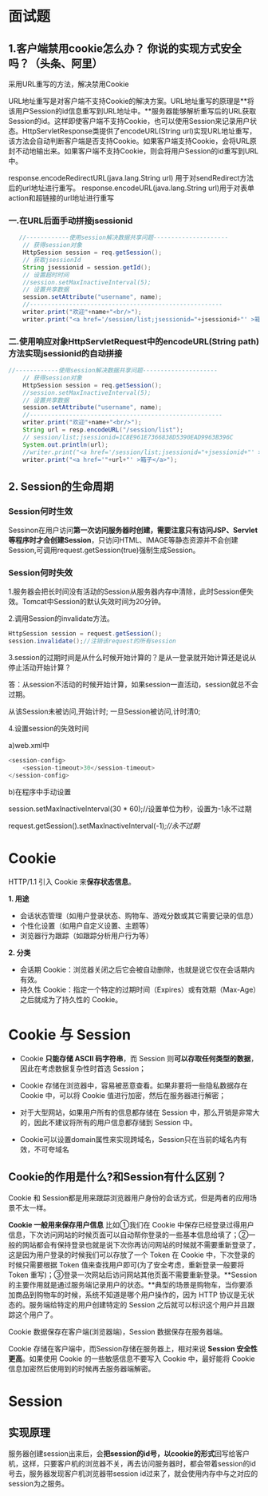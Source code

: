 # 面试题

## 1.客户端禁用cookie怎么办？ 你说的实现方式安全吗？（头条、阿里）

采用URL重写的方法，解决禁用Cookie

URL地址重写是对客户端不支持Cookie的解决方案。URL地址重写的原理是**将该用户Session的id信息重写到URL地址中。**服务器能够解析重写后的URL获取Session的id。这样即使客户端不支持Cookie，也可以使用Session来记录用户状态。HttpServletResponse类提供了encodeURL(String url)实现URL地址重写，该方法会自动判断客户端是否支持Cookie。如果客户端支持Cookie，会将URL原封不动地输出来。如果客户端不支持Cookie，则会将用户Session的id重写到URL中。

response.encodeRedirectURL(java.lang.String url) 用于对sendRedirect方法后的url地址进行重写。
response.encodeURL(java.lang.String url)用于对表单action和超链接的url地址进行重写

### 一.在URL后面手动拼接jsessionid


```java
   //------------使用session解决数据共享问题---------------------
	// 获得session对象
	HttpSession session = req.getSession();
	// 获取jsessionId
	String jsessionid = session.getId();
	// 设置超时时间
	//session.setMaxInactiveInterval(5);
	// 设置共享数据
	session.setAttribute("username", name);
	//------------------------------------------------------
	writer.print("欢迎"+name+"<br/>");
	writer.print("<a href='/session/list;jsessionid="+jsessionid+"' >箱子</a>");
```

### 二.使用响应对象HttpServletRequest中的encodeURL(String path)方法实现jsessionid的自动拼接 

```java
//------------使用session解决数据共享问题---------------------
	// 获得session对象
	HttpSession session = req.getSession();
	//session.setMaxInactiveInterval(5);
	// 设置共享数据
	session.setAttribute("username", name);
	//------------------------------------------------------
	writer.print("欢迎"+name+"<br/>");
	String url = resp.encodeURL("/session/list");
    // session/list;jsessionid=1C8E961E7366838D5390EAD9963B396C
	System.out.println(url);     
	//writer.print("<a href='/session/list;jsessionid="+jsessionid+"' >箱子</a>");
	writer.print("<a href='"+url+"' >箱子</a>");
```

## 2. Session的生命周期

### Session何时生效

Sessinon在用户访问**第一次访问服务器时创建，需要注意只有访问JSP、Servlet等程序时才会创建Session**，只访问HTML、IMAGE等静态资源并不会创建Session,可调用request.getSession(true)强制生成Session。

### Session何时失效
1.服务器会把长时间没有活动的Session从服务器内存中清除，此时Session便失效。Tomcat中Session的默认失效时间为20分钟。

2.调用Session的invalidate方法。

```java
HttpSession session = request.getSession();
session.invalidate();//注销该request的所有session
```

3.session的过期时间是从什么时候开始计算的？是从一登录就开始计算还是说从停止活动开始计算？

答：从session不活动的时候开始计算，如果session一直活动，session就总不会过期。

从该Session未被访问,开始计时; 一旦Session被访问,计时清0;

4.设置session的失效时间

a)web.xml中

```java
<session-config>
    <session-timeout>30</session-timeout>
</session-config>
```

b)在程序中手动设置

session.setMaxInactiveInterval(30 * 60);//设置单位为秒，设置为-1永不过期

request.getSession().setMaxInactiveInterval(-1)*;//永不过期*

# Cookie

HTTP/1.1 引入 Cookie 来**保存状态信息**。

**1. 用途**

- 会话状态管理（如用户登录状态、购物车、游戏分数或其它需要记录的信息）
- 个性化设置（如用户自定义设置、主题等）
- 浏览器行为跟踪（如跟踪分析用户行为等）

**2. 分类**

- 会话期 Cookie：浏览器关闭之后它会被自动删除，也就是说它仅在会话期内有效。
- 持久性 Cookie：指定一个特定的过期时间（Expires）或有效期（Max-Age）之后就成为了持久性的 Cookie。

# Cookie 与 Session

- Cookie **只能存储 ASCII 码字符串**，而 Session 则**可以存取任何类型的数据**，因此在考虑数据复杂性时首选 Session；

- Cookie 存储在浏览器中，容易被恶意查看。如果非要将一些隐私数据存在 Cookie 中，可以将 Cookie 值进行加密，然后在服务器进行解密；

- 对于大型网站，如果用户所有的信息都存储在 Session 中，那么开销是非常大的，因此不建议将所有的用户信息都存储到 Session 中。

- Cookie可以设置domain属性来实现跨域名，Session只在当前的域名内有效，不可夸域名

## Cookie的作用是什么?和Session有什么区别？

Cookie 和 Session都是用来跟踪浏览器用户身份的会话方式，但是两者的应用场景不太一样。

**Cookie 一般用来保存用户信息** 比如①我们在 Cookie 中保存已经登录过得用户信息，下次访问网站的时候页面可以自动帮你登录的一些基本信息给填了；②一般的网站都会有保持登录也就是说下次你再访问网站的时候就不需要重新登录了，这是因为用户登录的时候我们可以存放了一个 Token 在 Cookie 中，下次登录的时候只需要根据 Token 值来查找用户即可(为了安全考虑，重新登录一般要将 Token 重写)；③登录一次网站后访问网站其他页面不需要重新登录。**Session 的主要作用就是通过服务端记录用户的状态。**典型的场景是购物车，当你要添加商品到购物车的时候，系统不知道是哪个用户操作的，因为 HTTP 协议是无状态的。服务端给特定的用户创建特定的 Session 之后就可以标识这个用户并且跟踪这个用户了。

Cookie 数据保存在客户端(浏览器端)，Session 数据保存在服务器端。

Cookie 存储在客户端中，而Session存储在服务器上，相对来说 **Session 安全性更高**。如果使用 Cookie 的一些敏感信息不要写入 Cookie 中，最好能将 Cookie 信息加密然后使用到的时候再去服务器端解密。

# Session

## 实现原理

服务器创建session出来后，会**把session的id号，以cookie的形式**回写给客户机，这样，只要客户机的浏览器不关，再去访问服务器时，都会带着session的id号去，服务器发现客户机浏览器带session id过来了，就会使用内存中与之对应的session为之服务。